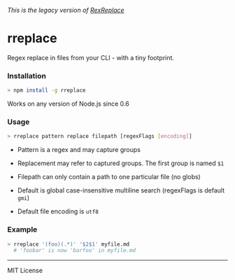 _This is the legacy version of [RexReplace](https://www.npmjs.com/package/rexreplace)_

# rreplace

Regex replace in files from your CLI - with a tiny footprint. 

### Installation 
```bash
> npm install -g rreplace
```

Works on any version of Node.js since 0.6

### Usage
```bash
> rreplace pattern replace filepath [regexFlags [encoding]]
```

- Pattern is a regex and may capture groups

- Replacement may refer to captured groups. The first group is named `$1`

- Filepath can only contain a path to one particular file (no globs)

- Default is global case-insensitive multiline search (regexFlags is default `gmi`)

- Default file encoding is `utf8`

### Example

```bash
> rreplace '(foo)(.*)' '$2$1' myfile.md 
  # 'foobar' is now 'barfoo' in myfile.md
```


---
MIT License

